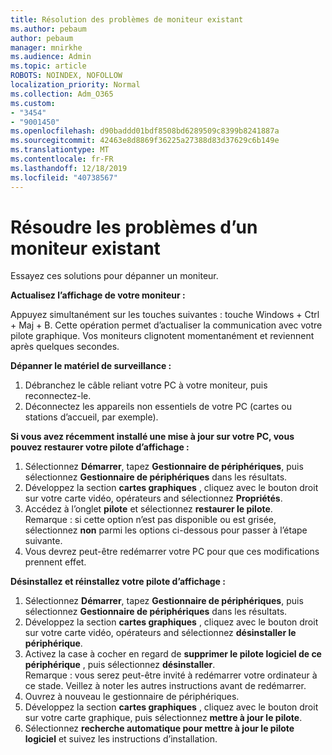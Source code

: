 ```yaml
---
title: Résolution des problèmes de moniteur existant
ms.author: pebaum
author: pebaum
manager: mnirkhe
ms.audience: Admin
ms.topic: article
ROBOTS: NOINDEX, NOFOLLOW
localization_priority: Normal
ms.collection: Adm_O365
ms.custom:
- "3454"
- "9001450"
ms.openlocfilehash: d90baddd01bdf8508bd6289509c8399b8241887a
ms.sourcegitcommit: 42463e8d8869f36225a27388d83d37629c6b149e
ms.translationtype: MT
ms.contentlocale: fr-FR
ms.lasthandoff: 12/18/2019
ms.locfileid: "40738567"
---
```

# <a name="troubleshoot-an-existing-monitor"></a>Résoudre les problèmes d’un moniteur existant

Essayez ces solutions pour dépanner un moniteur. 

**Actualisez l’affichage de votre moniteur :**

Appuyez simultanément sur les touches suivantes : touche Windows + Ctrl + Maj + B. Cette opération permet d’actualiser la communication avec votre pilote graphique. Vos moniteurs clignotent momentanément et reviennent après quelques secondes.

**Dépanner le matériel de surveillance :**

1. Débranchez le câble reliant votre PC à votre moniteur, puis reconnectez-le.
2. Déconnectez les appareils non essentiels de votre PC (cartes ou stations d’accueil, par exemple).

**Si vous avez récemment installé une mise à jour sur votre PC, vous pouvez restaurer votre pilote d’affichage :**

1. Sélectionnez **Démarrer**, tapez **Gestionnaire de périphériques**, puis sélectionnez **Gestionnaire de périphériques** dans les résultats.
2. Développez la section **cartes graphiques** , cliquez avec le bouton droit sur votre carte vidéo, opérateurs and sélectionnez **Propriétés**.
3. Accédez à l’onglet **pilote** et sélectionnez **restaurer le pilote**. <br>
Remarque : si cette option n’est pas disponible ou est grisée, sélectionnez **non** parmi les options ci-dessous pour passer à l’étape suivante.
4. Vous devrez peut-être redémarrer votre PC pour que ces modifications prennent effet.

**Désinstallez et réinstallez votre pilote d’affichage :**

1. Sélectionnez **Démarrer**, tapez **Gestionnaire de périphériques**, puis sélectionnez **Gestionnaire de périphériques** dans les résultats.
2. Développez la section **cartes graphiques** , cliquez avec le bouton droit sur votre carte vidéo, opérateurs and sélectionnez **désinstaller le périphérique**. 
3. Activez la case à cocher en regard de **supprimer le pilote logiciel de ce périphérique** , puis sélectionnez **désinstaller**.<br>
Remarque : vous serez peut-être invité à redémarrer votre ordinateur à ce stade. Veillez à noter les autres instructions avant de redémarrer.
4. Ouvrez à nouveau le gestionnaire de périphériques.
5. Développez la section **cartes graphiques** , cliquez avec le bouton droit sur votre carte graphique, puis sélectionnez **mettre à jour le pilote**.
6. Sélectionnez **recherche automatique pour mettre à jour le pilote logiciel** et suivez les instructions d’installation.
